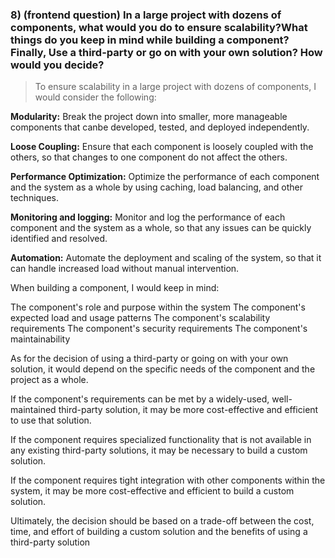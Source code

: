### 8) (frontend question) In a large project with dozens of components, what would you do to ensure scalability?What things do you keep in mind while building a component? Finally, Use a third-party or go on with your own solution? How would you decide?

> To ensure scalability in a large project with dozens of components, I would consider the following:

**Modularity:** Break the project down into smaller, more manageable components that canbe 
developed, tested, and deployed independently.

**Loose Coupling:** Ensure that each component is loosely coupled with the others, 
so that changes to one component do not affect the others.

**Performance Optimization:** Optimize the performance of each component and the system as
a whole by using caching, load balancing, and other techniques.

**Monitoring and logging:** Monitor and log the performance of each component and the 
system as a whole, so that any issues can be quickly identified and resolved.

**Automation:** Automate the deployment and scaling of the system, so that it can handle 
increased load without manual intervention.

When building a component, I would keep in mind:

The component's role and purpose within the system
The component's expected load and usage patterns
The component's scalability requirements
The component's security requirements
The component's maintainability

As for the decision of using a third-party or going on with your own solution, 
it would depend on the specific needs of the component and the project as a whole.

If the component's requirements can be met by a widely-used, 
well-maintained third-party solution, it may be more cost-effective and efficient 
to use that solution.

If the component requires specialized functionality that is not available in any 
existing third-party solutions, it may be necessary to build a custom solution.

If the component requires tight integration with other components within the system, 
it may be more cost-effective and efficient to build a custom solution.

Ultimately, the decision should be based on a trade-off between the cost, time, and 
effort of building a custom solution and the benefits of using a third-party solution
